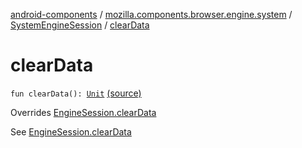 [android-components](../../index.md) / [mozilla.components.browser.engine.system](../index.md) / [SystemEngineSession](index.md) / [clearData](./clear-data.md)

# clearData

`fun clearData(): `[`Unit`](https://kotlinlang.org/api/latest/jvm/stdlib/kotlin/-unit/index.html) [(source)](https://github.com/mozilla-mobile/android-components/blob/master/components/browser/engine-system/src/main/java/mozilla/components/browser/engine/system/SystemEngineSession.kt#L172)

Overrides [EngineSession.clearData](../../mozilla.components.concept.engine/-engine-session/clear-data.md)

See [EngineSession.clearData](../../mozilla.components.concept.engine/-engine-session/clear-data.md)

